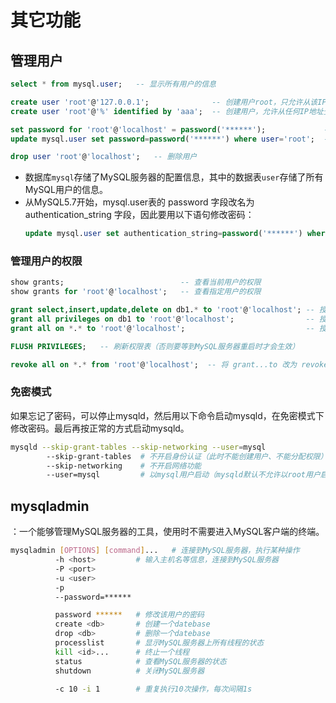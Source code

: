 # 其它功能

## 管理用户

```sql
select * from mysql.user;   -- 显示所有用户的信息

create user 'root'@'127.0.0.1';              -- 创建用户root，只允许从该IP地址登录，且不需要输入密码
create user 'root'@'%' identified by 'aaa';  -- 创建用户，允许从任何IP地址登录，密码是aaa

set password for 'root'@'localhost' = password('******');             -- 设置密码（用password()函数会加密）
update mysql.user set password=password('******') where user='root';  -- 如果用户有多个登录地址，还需要指定：and host='localhost';

drop user 'root'@'localhost';   -- 删除用户
```
- 数据库`mysql`存储了MySQL服务器的配置信息，其中的数据表`user`存储了所有MySQL用户的信息。
- 从MySQL5.7开始，mysql.user表的 password 字段改名为 authentication_string 字段，因此要用以下语句修改密码：
  ```sql
  update mysql.user set authentication_string=password('******') where user='root';
  ```

### 管理用户的权限

```sql
show grants;                          -- 查看当前用户的权限
show grants for 'root'@'localhost';   -- 查看指定用户的权限

grant select,insert,update,delete on db1.* to 'root'@'localhost'; -- 授予用户对于数据库db1中所有数据表的查询、修改、插入、删除权限
grant all privileges on db1 to 'root'@'localhost';                -- 授予用户对于数据库db1的全部权限
grant all on *.* to 'root'@'localhost';                           -- 授予用户对于所有数据库的全部权限

FLUSH PRIVILEGES;   -- 刷新权限表（否则要等到MySQL服务器重启时才会生效）

revoke all on *.* from 'root'@'localhost';  -- 将 grant...to 改为 revoke...from ，就是撤销权限
```

### 免密模式

如果忘记了密码，可以停止mysqld，然后用以下命令启动mysqld，在免密模式下修改密码。最后再按正常的方式启动mysqld。
```sh
mysqld --skip-grant-tables --skip-networking --user=mysql
        --skip-grant-tables  # 不开启身份认证（此时不能创建用户、不能分配权限）
        --skip-networking    # 不开启网络功能
        --user=mysql         # 以mysql用户启动（mysqld默认不允许以root用户启动）
```

## mysqladmin

：一个能够管理MySQL服务器的工具，使用时不需要进入MySQL客户端的终端。

```sh
mysqladmin [OPTIONS] [command]...   # 连接到MySQL服务器，执行某种操作
          -h <host>         # 输入主机名等信息，连接到MySQL服务器
          -P <port>
          -u <user>
          -p
          --password=****** 

          password ******   # 修改该用户的密码
          create <db>       # 创建一个datebase
          drop <db>         # 删除一个datebase
          processlist       # 显示MySQL服务器上所有线程的状态
          kill <id>...      # 终止一个线程
          status            # 查看MySQL服务器的状态
          shutdown          # 关闭MySQL服务器

          -c 10 -i 1        # 重复执行10次操作，每次间隔1s
```
